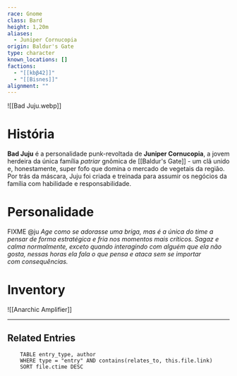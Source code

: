 ```yaml
---
race: Gnome
class: Bard
height: 1,20m
aliases:
  - Juniper Cornucopia
origin: Baldur's Gate
type: character
known_locations: []
factions:
  - "[[kbβ42]]"
  - "[[Bisnes]]"
alignment: ""
---
```


![[Bad Juju.webp]]

# História
**Bad Juju** é a personalidade punk-revoltada de **Juniper Cornucopia**, a jovem herdeira da única família *patriar* gnômica de [[Baldur's Gate]] - um clã unido e, honestamente, super fofo que domina o mercado de vegetais da região. Por trás da máscara, Juju foi criada e treinada para assumir os negócios da família com habilidade e responsabilidade. 

# Personalidade
FIXME @ju
*Age como se adorasse uma briga, mas é a única do time a pensar de forma estratégica e fria nos momentos mais críticos. Sagaz e calma normalmente, exceto quando interagindo com alguém que ela não gosta, nessas horas ela fala o que pensa e ataca sem se importar com consequências.*

# Inventory
![[Anarchic Amplifier]]

---

<!-- DYNAMIC:related-entries -->

## Related Entries

```dataview
    TABLE entry_type, author
    WHERE type = "entry" AND contains(relates_to, this.file.link)
    SORT file.ctime DESC
```

<!-- /DYNAMIC -->